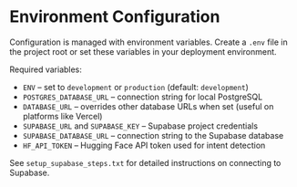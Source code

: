 # Environment Configuration

Configuration is managed with environment variables. Create a `.env` file in the project root or set these variables in your deployment environment.

Required variables:

- `ENV` – set to `development` or `production` (default: `development`)
- `POSTGRES_DATABASE_URL` – connection string for local PostgreSQL
- `DATABASE_URL` – overrides other database URLs when set (useful on platforms like Vercel)
- `SUPABASE_URL` and `SUPABASE_KEY` – Supabase project credentials
- `SUPABASE_DATABASE_URL` – connection string to the Supabase database
- `HF_API_TOKEN` – Hugging Face API token used for intent detection

See `setup_supabase_steps.txt` for detailed instructions on connecting to Supabase.
